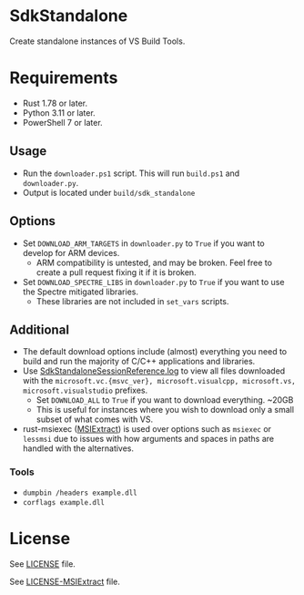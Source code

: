 # SdkStandalone
Create standalone instances of VS Build Tools.

# Requirements
- Rust 1.78 or later.
- Python 3.11 or later.
- PowerShell 7 or later.

## Usage
- Run the `downloader.ps1` script. This will run `build.ps1` and `downloader.py`.
- Output is located under `build/sdk_standalone`

## Options
- Set `DOWNLOAD_ARM_TARGETS` in `downloader.py` to `True` if you want to develop for ARM devices.
    - ARM compatibility is untested, and may be broken. Feel free to create a pull request fixing it if it is broken.
- Set `DOWNLOAD_SPECTRE_LIBS` in `downloader.py` to `True` if you want to use the Spectre mitigated libraries.
    - These libraries are not included in `set_vars` scripts.

## Additional
- The default download options include (almost) everything you need to build and run the majority of C/C++ applications and libraries.
- Use [SdkStandaloneSessionReference.log](./SdkStandaloneSessionReference.log) to view all files downloaded with the `microsoft.vc.{msvc_ver}, microsoft.visualcpp, microsoft.vs, microsoft.visualstudio` prefixes.
    - Set `DOWNLOAD_ALL` to `True` if you want to download everything. ~20GB
    - This is useful for instances where you wish to download only a small subset of what comes with VS.
- rust-msiexec ([MSIExtract](https://github.com/Super-Pizza/MSIExtract)) is used over options such as `msiexec` or `lessmsi` due to issues with how arguments and spaces in paths are handled with the alternatives.

### Tools
- `dumpbin /headers example.dll`
- `corflags example.dll`

# License
See [LICENSE](./LICENSE) file.

See [LICENSE-MSIExtract](./LICENSE-MSIExtract) file.